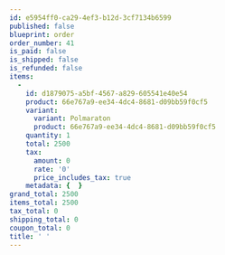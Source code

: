 ```yaml
---
id: e5954ff0-ca29-4ef3-b12d-3cf7134b6599
published: false
blueprint: order
order_number: 41
is_paid: false
is_shipped: false
is_refunded: false
items:
  -
    id: d1879075-a5bf-4567-a829-605541e40e54
    product: 66e767a9-ee34-4dc4-8681-d09bb59f0cf5
    variant:
      variant: Polmaraton
      product: 66e767a9-ee34-4dc4-8681-d09bb59f0cf5
    quantity: 1
    total: 2500
    tax:
      amount: 0
      rate: '0'
      price_includes_tax: true
    metadata: {  }
grand_total: 2500
items_total: 2500
tax_total: 0
shipping_total: 0
coupon_total: 0
title: ' '
---
```

